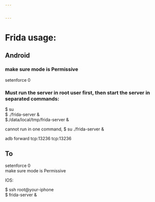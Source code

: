 ```yaml
---


---
```


<h1 id="frida-usage">Frida usage:</h1>
<h2 id="android">Android</h2>
<h3 id="make-sure-mode-is-permissive">make sure mode is Permissive</h3>
<p>setenforce 0</p>
<h3 id="must-run-the-server-in-root-user-first-then-start-the-server-in-separated-commands">Must run the server in root user first, then start the server in separated commands:</h3>
<p>$ su<br>
$ ./frida-server &amp;<br>
$./data/local/tmp/frida-server &amp;</p>
<p>cannot run in one command, $ su ./frida-server &amp;</p>
<p>adb forward tcp:13236 tcp:13236</p>
<h2 id="to">To</h2>
<p>setenforce 0<br>
make sure mode is Permissive</p>
<p>IOS:</p>
<p>$ ssh root@your-iphone<br>
$ frida-server &amp;</p>

